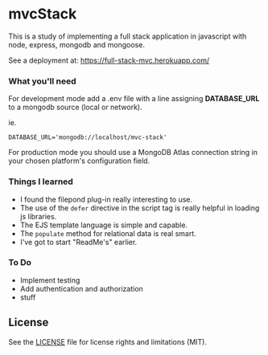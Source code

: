 # mvcStack

This is a study of implementing a full stack application in javascript with node, express, mongodb and mongoose.

See a deployment at: https://full-stack-mvc.herokuapp.com/

### What you'll need
For development mode add a .env file with a line assigning **DATABASE_URL** to a mongodb source (local or network).

ie. 

````text
DATABASE_URL='mongodb://localhost/mvc-stack'
````

For production mode you should use a MongoDB Atlas connection string in your chosen platform's configuration field.

### Things I learned
- I found the filepond plug-in really interesting to use.
- The use of the `defer` directive in the script tag is really helpful in loading js libraries.
- The EJS template language is simple and capable.
- The `populate` method for relational data is real smart.
- I've got to start "ReadMe's" earlier.

### To Do
- Implement testing
- Add authentication and authorization
- stuff

## License

See the [LICENSE](LICENSE) file for license rights and limitations (MIT).
